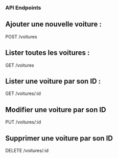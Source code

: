 ### API Endpoints

## Ajouter une nouvelle voiture : 
POST /voitures


## Lister toutes les voitures : 
GET /voitures


## Lister une voiture par son ID :
GET /voitures/:id

## Modifier une voiture par son ID
PUT /voitures/:id

## Supprimer une voiture par son ID
DELETE /voitures/:id


